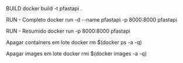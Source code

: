 BUILD
docker build -t pfastapi .

RUN - Completo
docker run -d --name pfastapi -p 8000:8000 pfastapi

RUN - Resumido
docker run -p 8000:8000 pfastapi

Apagar containers em lote
docker rm $(docker ps -a -q)

Apagar images em lote
docker rmi $(docker images -a -q)


